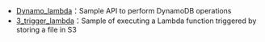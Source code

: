 - [Dynamo_lambda](https://github.com/is0383kk/Python-Lambda-Sample/tree/main/Dynamo_lambda)：Sample API to perform DynamoDB operations  
- [3_trigger_lambda](https://github.com/is0383kk/Python-Lambda-Sample/tree/main/S3_trigger_lambda)：Sample of executing a Lambda function triggered by storing a file in S3  